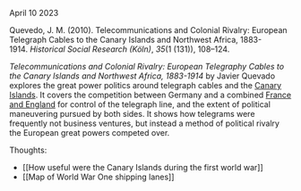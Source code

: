 April 10 2023

Quevedo, J. M. (2010). Telecommunications and Colonial Rivalry: European Telegraph Cables
	to the Canary Islands and Northwest Africa, 1883-1914. _Historical Social Research (Köln)_, _35_(1 (131)), 108–124.

_Telecommunications and Colonial Rivalry: European Telegraphy Cables to the Canary Islands and Northwest Africa, 1883-1914_ by Javier Quevado explores the great power politics around telegraph cables and the [Canary Islands](https://en.wikipedia.org/wiki/Canary_Islands). It covers the competition between Germany and a combined [France and England](https://www.britannica.com/topic/20th-century-international-relations-2085155/Completing-the-alliance-systems-1890-1907) for control of the telegraph line, and the extent of political maneuvering pursued by both sides. It shows how telegrams were frequently not business ventures, but instead a method of political rivalry the European great powers competed over.

Thoughts:<br>
- [[How useful were the Canary Islands during the first world war]]<br>
- [[Map of World War One shipping lanes]]<br>
